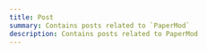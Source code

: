 ```yaml
---
title: Post
summary: Contains posts related to `PaperMod`
description: Contains posts related to PaperMod
---
```

